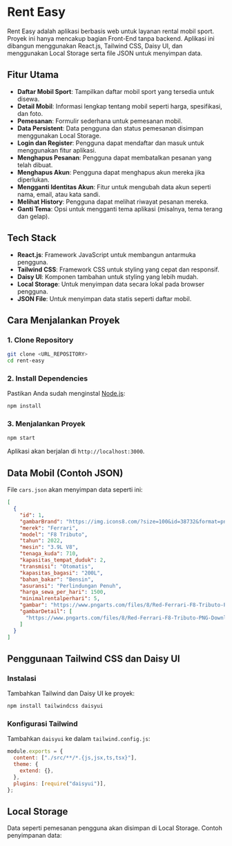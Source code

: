 # Rent Easy

Rent Easy adalah aplikasi berbasis web untuk layanan rental mobil sport. Proyek ini hanya mencakup bagian Front-End tanpa backend. Aplikasi ini dibangun menggunakan React.js, Tailwind CSS, Daisy UI, dan menggunakan Local Storage serta file JSON untuk menyimpan data.

## Fitur Utama
- **Daftar Mobil Sport**: Tampilkan daftar mobil sport yang tersedia untuk disewa.
- **Detail Mobil**: Informasi lengkap tentang mobil seperti harga, spesifikasi, dan foto.
- **Pemesanan**: Formulir sederhana untuk pemesanan mobil.
- **Data Persistent**: Data pengguna dan status pemesanan disimpan menggunakan Local Storage.
- **Login dan Register**: Pengguna dapat mendaftar dan masuk untuk menggunakan fitur aplikasi.
- **Menghapus Pesanan**: Pengguna dapat membatalkan pesanan yang telah dibuat.
- **Menghapus Akun**: Pengguna dapat menghapus akun mereka jika diperlukan.
- **Mengganti Identitas Akun**: Fitur untuk mengubah data akun seperti nama, email, atau kata sandi.
- **Melihat History**: Pengguna dapat melihat riwayat pesanan mereka.
- **Ganti Tema**: Opsi untuk mengganti tema aplikasi (misalnya, tema terang dan gelap).

## Tech Stack
- **React.js**: Framework JavaScript untuk membangun antarmuka pengguna.
- **Tailwind CSS**: Framework CSS untuk styling yang cepat dan responsif.
- **Daisy UI**: Komponen tambahan untuk styling yang lebih mudah.
- **Local Storage**: Untuk menyimpan data secara lokal pada browser pengguna.
- **JSON File**: Untuk menyimpan data statis seperti daftar mobil.

## Cara Menjalankan Proyek

### 1. Clone Repository
```bash
git clone <URL_REPOSITORY>
cd rent-easy
```

### 2. Install Dependencies
Pastikan Anda sudah menginstal [Node.js](https://nodejs.org/):
```bash
npm install
```

### 3. Menjalankan Proyek
```bash
npm start
```
Aplikasi akan berjalan di `http://localhost:3000`.

## Data Mobil (Contoh JSON)
File `cars.json` akan menyimpan data seperti ini:
```json
[
  {
    "id": 1,
    "gambarBrand": "https://img.icons8.com/?size=100&id=38732&format=png&color=000000",
    "merek": "Ferrari",
    "model": "F8 Tributo",
    "tahun": 2022,
    "mesin": "3.9L V8",
    "tenaga_kuda": 710,
    "kapasitas_tempat_duduk": 2,
    "transmisi": "Otomatis",
    "kapasitas_bagasi": "200L",
    "bahan_bakar": "Bensin",
    "asuransi": "Perlindungan Penuh",
    "harga_sewa_per_hari": 1500,
    "minimalrentalperhari": 5,
    "gambar": "https://www.pngarts.com/files/8/Red-Ferrari-F8-Tributo-PNG-Download-Image.png",
    "gambarDetail": [
      "https://www.pngarts.com/files/8/Red-Ferrari-F8-Tributo-PNG-Download-Image.png"
    ]
  }
]
```

## Penggunaan Tailwind CSS dan Daisy UI
### Instalasi
Tambahkan Tailwind dan Daisy UI ke proyek:
```bash
npm install tailwindcss daisyui
```
### Konfigurasi Tailwind
Tambahkan `daisyui` ke dalam `tailwind.config.js`:
```javascript
module.exports = {
  content: ["./src/**/*.{js,jsx,ts,tsx}"],
  theme: {
    extend: {},
  },
  plugins: [require("daisyui")],
};
```

## Local Storage
Data seperti pemesanan pengguna akan disimpan di Local Storage. Contoh penyimpanan data:
```javascript
